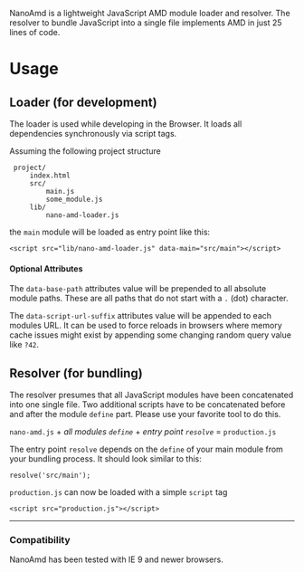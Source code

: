 NanoAmd is a lightweight JavaScript AMD module loader and resolver. The resolver to bundle JavaScript into a single file implements AMD in just 25 lines of code.

# Usage

## Loader (for development)
The loader is used while developing in the Browser. It loads all dependencies synchronously via script tags.

Assuming the following project structure

     project/
         index.html
         src/
             main.js
             some_module.js
         lib/
             nano-amd-loader.js
     
the `main` module will be loaded as entry point like this:

    <script src="lib/nano-amd-loader.js" data-main="src/main"></script>
    
#### Optional Attributes

The `data-base-path` attributes value will be prepended to all absolute module paths. These are all paths that do not start with a `.` (dot) character.

The `data-script-url-suffix` attributes value will be appended to each modules URL. It can be used to force reloads in browsers where memory cache issues might exist by appending some changing random query value like `?42`.


## Resolver (for bundling)
The resolver presumes that all JavaScript modules have been concatenated into one single file. Two additional scripts have to be concatenated before and after the module `define` part. Please use your favorite tool to do this.

`nano-amd.js` + *all modules `define`* + *entry point `resolve`* = `production.js`
  
The entry point `resolve` depends on the `define` of your main module from your bundling process. It should look similar to this:

    resolve('src/main');
    
`production.js` can now be loaded with a simple `script` tag

    <script src="production.js"></script>

---
   
### Compatibility
NanoAmd has been tested with IE 9 and newer browsers.